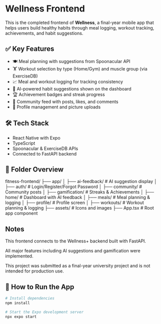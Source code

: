 # Wellness Frontend

This is the completed frontend of **Wellness**, a final-year mobile app that helps users build healthy habits through meal logging, workout tracking, achievements, and habit suggestions.

## ✅ Key Features

- 🍽️ Meal planning with suggestions from Spoonacular API
- 🏋️ Workout selection by type (Home/Gym) and muscle group (via ExerciseDB)
- 📈 Meal and workout logging for tracking consistency
- 🧠 AI-powered habit suggestions shown on the dashboard
- 🏆 Achievement badges and streak progress
- 👥 Community feed with posts, likes, and comments
- 👤 Profile management and picture uploads

## 🛠️ Tech Stack

- React Native with Expo
- TypeScript
- Spoonacular & ExerciseDB APIs
- Connected to FastAPI backend

## 📁 Folder Overview

fitness-frontend/
├── app/
│ ├── ai-feedback/ # AI suggestion display
│ ├── auth/ # Login/Register/Forgot Password
│ ├── community/ # Community posts
│ ├── gamification/ # Streaks & Achievements
│ ├── home/ # Dashboard with AI feedback
│ ├── meals/ # Meal planning & logging
│ ├── profile/ # Profile screen
│ ├── workouts/ # Workout planning & logging
├── assets/ # Icons and images
├── App.tsx # Root app component

##  Notes
This frontend connects to the Wellness+ backend built with FastAPI.

All major features including AI suggestions and gamification were implemented.

This project was submitted as a final-year university project and is not intended for production use.


## 🚀 How to Run the App

```bash
# Install dependencies
npm install

# Start the Expo development server
npx expo start

